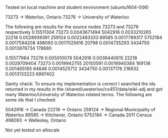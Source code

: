 Tested on local machine and student environment (ubuntu1604-006)

73273	-> Waterloo, Ontario
73276	-> University of Waterloo

The following are results for the source nodes 73273 and 73276 respectively
0.15511304	73273
0.0043671494	5042916
0.0033210265	22218
0.0028939391	259124
0.0022483333	89585
0.0017789317	5752184
0.0017594208	498093
0.0017025616	20798
0.0014735293	3434750
0.0013876734	178880

0.15577984	73276
0.005010078	5042916
0.0036440615	22218
0.0029709404	73273
0.0019942755	20150591
0.0016940384	169136
0.001465165	64646
0.0014525712	3434750
0.00137178	216932
0.0013133223	6897402

Sanity check:
To ensure my implementation is correct I searched the ids returned in my results in the
/shared/uwaterloo/cs451/data/wiki-adj and got many Waterloo/University of Waterloo
related terms. The following are some ids that I checked:

5042916 -> Canada
22218 -> Ontario
259124 -> Regional Municipality of Waterloo
89585	-> Kitchener, Ontario
5752184 -> Canada 2011 Census
498093 -> Wellesley, Ontario


Not yet tested on altiscale
